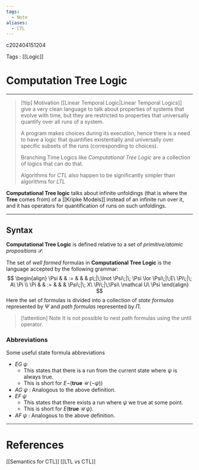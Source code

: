```yaml
---
tags:
  - Note
aliases:
  - CTL
---
```

c202404151204

Tags : [[Logic]]
# Computation Tree Logic
---
>[!tip] Motivation
>[[Linear Temporal Logic|Linear Temporal Logics]] give a very clean language to talk about properties of systems that evolve with time, but they are restricted to properties that universally quantify over all runs of a system.
>
>A program makes choices during its execution, hence there is a need to have a logic that quantifies existentially and universally over specific subsets of the runs (corresponding to choices).
>
>Branching Time Logics like *Computational Tree Logic* are a collection of logics that can do that.
>
>Algorithms for *CTL* also happen to be significantly simpler than algorithms for *LTL* 

**Computational Tree logic** talks about infinite unfoldings (that is where the **Tree** comes from) of a [[Kripke Models]] instead of an infinite run over it, and it has operators for quantification of runs on such unfoldings.

---
## Syntax
**Computational Tree Logic** is defined relative to a set of *primitive/atomic propositions* $\mathcal P$.

The set of *well formed* formulas in **Computational Tree Logic** is the language accepted by the following grammar:
$$
\begin{align}
\Psi &  & := &   &  &  p\;|\;\lnot \Psi\;|\; \Psi \lor \Psi\;|\;E\ \Pi\;|\; A\ \Pi \\
\Pi &  & := &   & & \Psi\;|\; X\ \Pi\;|\;\Psi\ \mathcal U\ \Psi
\end{align}
$$
Here the set of formulas is divided into a collection of *state formulas* represented by $\Psi$ and *path formulas* represented by $\Pi$.

>[!attention] Note
>It is not possible to nest path formulas using the until operator.

### Abbreviations
Some useful state formula abbreviations
- $EG\;\psi$
	- This states that there is a run from the current state where $\psi$ is always true.
	- This is short for $E \lnot(\textbf{true}\;\mathcal U\;(\lnot \psi))$
- $AG\; \psi$ : Analogous to the above definition.
- $EF\;\psi$
	- This states that there exists a run where $\psi$ we true at some point.
	- This is short for $E(\mathbf{true}\;\mathcal U\; \psi)$.
- $AF\;\psi$ : Analogous to the above definition.

---
# References
[[Semantics for CTL]]
[[LTL vs CTL]]
